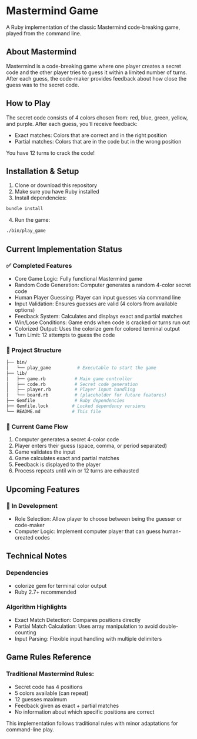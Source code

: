 # Mastermind Game
A Ruby implementation of the classic Mastermind code-breaking game, played from the command line.

## About Mastermind
Mastermind is a code-breaking game where one player creates a secret code and the other player tries to guess it within a limited number of turns. After each guess, the code-maker provides feedback about how close the guess was to the secret code.

## How to Play
The secret code consists of 4 colors chosen from: red, blue, green, yellow, and purple.
After each guess, you'll receive feedback:

- Exact matches: Colors that are correct and in the right position
- Partial matches: Colors that are in the code but in the wrong position

You have 12 turns to crack the code!

## Installation & Setup

1. Clone or download this repository
2. Make sure you have Ruby installed
3. Install dependencies:
```bash
bundle install
```
4. Run the game:
```bash
./bin/play_game
```

## Current Implementation Status
### ✅ Completed Features

- Core Game Logic: Fully functional Mastermind game
- Random Code Generation: Computer generates a random 4-color secret code
- Human Player Guessing: Player can input guesses via command line
- Input Validation: Ensures guesses are valid (4 colors from available options)
- Feedback System: Calculates and displays exact and partial matches
- Win/Lose Conditions: Game ends when code is cracked or turns run out
- Colorized Output: Uses the colorize gem for colored terminal output
- Turn Limit: 12 attempts to guess the code

### 🔧 Project Structure
```bash
├── bin/
│   └── play_game          # Executable to start the game
├── lib/
│   ├── game.rb           # Main game controller
│   ├── code.rb           # Secret code generation
│   ├── player.rb         # Player input handling
│   └── board.rb          # (placeholder for future features)
├── Gemfile               # Ruby dependencies
├── Gemfile.lock         # Locked dependency versions
└── README.md            # This file
```

### 🔄 Current Game Flow

1. Computer generates a secret 4-color code
2. Player enters their guess (space, comma, or  period separated)
3. Game validates the input
4. Game calculates exact and partial matches
5. Feedback is displayed to the player
6. Process repeats until win or 12 turns are exhausted

## Upcoming Features
### 🚧 In Development

- Role Selection: Allow player to choose between being the guesser or code-maker
- Computer Logic: Implement computer player that can guess human-created codes

## Technical Notes
### Dependencies

 - colorize gem for terminal color output
 - Ruby 2.7+ recommended

### Algorithm Highlights

- Exact Match Detection: Compares positions directly
- Partial Match Calculation: Uses array manipulation to avoid double-counting
- Input Parsing: Flexible input handling with multiple delimiters

## Game Rules Reference
### Traditional Mastermind Rules:

- Secret code has 4 positions
- 5 colors available (can repeat)
- 12 guesses maximum
- Feedback given as exact + partial matches
- No information about which specific positions are correct

This implementation follows traditional rules with minor adaptations for command-line play.